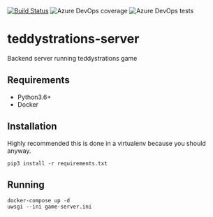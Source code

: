 [![Build Status](https://tchen25.visualstudio.com/Teddystrations/_apis/build/status/theodoreschen.teddystrations-server?branchName=master)](https://tchen25.visualstudio.com/Teddystrations/_build/latest?definitionId=10&branchName=master) ![Azure DevOps coverage](https://img.shields.io/azure-devops/coverage/tchen25/Teddystrations/10) ![Azure DevOps tests](https://img.shields.io/azure-devops/tests/tchen25/Teddystrations/10)

# teddystrations-server
Backend server running teddystrations game

## Requirements
- Python3.6+
- Docker

## Installation
Highly recommended this is done in a virtualenv because you should anyway.

```
pip3 install -r requirements.txt
```

## Running
```
docker-compose up -d
uwsgi --ini game-server.ini
```
